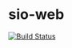 # sio-web
[![Build Status](https://dev.azure.com/sound-it-out/Web%20app/_apis/build/status/sound-it-out.sio-web?branchName=master)](https://dev.azure.com/sound-it-out/Web%20app/_build/latest?definitionId=3&branchName=master)